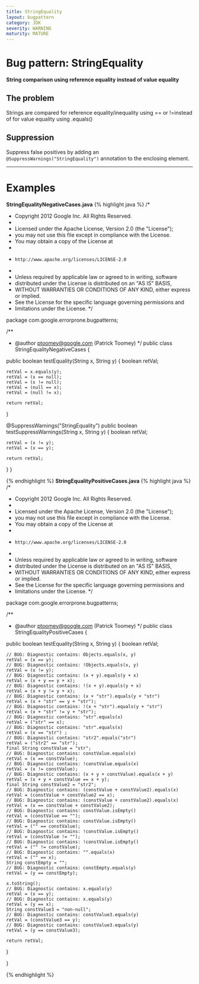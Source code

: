 ```yaml
---
title: StringEquality
layout: bugpattern
category: JDK
severity: WARNING
maturity: MATURE
---
```


# Bug pattern: StringEquality
__String comparison using reference equality instead of value equality__

## The problem
Strings are compared for reference equality/inequality using == or !=instead of for value equality using .equals()

## Suppression
Suppress false positives by adding an `@SuppressWarnings("StringEquality")` annotation to the enclosing element.

----------

# Examples
__StringEqualityNegativeCases.java__
{% highlight java %}
/*
 * Copyright 2012 Google Inc. All Rights Reserved.
 *
 * Licensed under the Apache License, Version 2.0 (the "License");
 * you may not use this file except in compliance with the License.
 * You may obtain a copy of the License at
 *
 *     http://www.apache.org/licenses/LICENSE-2.0
 *
 * Unless required by applicable law or agreed to in writing, software
 * distributed under the License is distributed on an "AS IS" BASIS,
 * WITHOUT WARRANTIES OR CONDITIONS OF ANY KIND, either express or implied.
 * See the License for the specific language governing permissions and
 * limitations under the License.
 */

package com.google.errorprone.bugpatterns;

/**
 * @author ptoomey@google.com (Patrick Toomey)
 */
public class StringEqualityNegativeCases {

  public boolean testEquality(String x, String y) {
    boolean retVal;

    retVal = x.equals(y);
    retVal = (x == null);
    retVal = (x != null);
    retVal = (null == x);
    retVal = (null != x);

    return retVal;
  }
  
  @SuppressWarnings("StringEquality")
  public boolean testSuppressWarnings(String x, String y) {
    boolean retVal;
 
    retVal = (x != y);
    retVal = (x == y);

    return retVal;
  } 
}

{% endhighlight %}
__StringEqualityPositiveCases.java__
{% highlight java %}
/*
 * Copyright 2012 Google Inc. All Rights Reserved.
 *
 * Licensed under the Apache License, Version 2.0 (the "License");
 * you may not use this file except in compliance with the License.
 * You may obtain a copy of the License at
 *
 *     http://www.apache.org/licenses/LICENSE-2.0
 *
 * Unless required by applicable law or agreed to in writing, software
 * distributed under the License is distributed on an "AS IS" BASIS,
 * WITHOUT WARRANTIES OR CONDITIONS OF ANY KIND, either express or implied.
 * See the License for the specific language governing permissions and
 * limitations under the License.
 */

package com.google.errorprone.bugpatterns;

/**
 * @author ptoomey@google.com (Patrick Toomey)
 */
public class StringEqualityPositiveCases {

  public boolean testEquality(String x, String y) {
    boolean retVal;

    // BUG: Diagnostic contains: Objects.equals(x, y) 
    retVal = (x == y);
    // BUG: Diagnostic contains: !Objects.equals(x, y)
    retVal = (x != y);
    // BUG: Diagnostic contains: (x + y).equals(y + x)
    retVal = (x + y == y + x);
    // BUG: Diagnostic contains: !(x + y).equals(y + x)
    retVal = (x + y != y + x);
    // BUG: Diagnostic contains: (x + "str").equals(y + "str") 
    retVal = (x + "str" == y + "str");
    // BUG: Diagnostic contains: !(x + "str").equals(y + "str") 
    retVal = (x + "str" != y + "str");
    // BUG: Diagnostic contains: "str".equals(x)
    retVal = ("str" == x);
    // BUG: Diagnostic contains: "str".equals(x)
    retVal = (x == "str") ;
    // BUG: Diagnostic contains: "str2".equals("str")
    retVal = ("str2" == "str");    
    final String constValue = "str";
    // BUG: Diagnostic contains: constValue.equals(x)
    retVal = (x == constValue);
    // BUG: Diagnostic contains: !constValue.equals(x)
    retVal = (x != constValue);
    // BUG: Diagnostic contains: (x + y + constValue).equals(x + y)
    retVal = (x + y + constValue == x + y);
    final String constValue2 = "str2";
    // BUG: Diagnostic contains: (constValue + constValue2).equals(x)
    retVal = (constValue + constValue2 == x);
    // BUG: Diagnostic contains: (constValue + constValue2).equals(x)
    retVal = (x == constValue + constValue2);
    // BUG: Diagnostic contains: constValue.isEmpty()
    retVal = (constValue == "");
    // BUG: Diagnostic contains: constValue.isEmpty()
    retVal = ("" == constValue);
    // BUG: Diagnostic contains: !constValue.isEmpty()
    retVal = (constValue != "");
    // BUG: Diagnostic contains: !constValue.isEmpty()
    retVal = ("" != constValue);
    // BUG: Diagnostic contains: "".equals(x)
    retVal = ("" == x);
    String constEmpty = "";
    // BUG: Diagnostic contains: constEmpty.equals(y)
    retVal = (y == constEmpty);
    
    x.toString();
    // BUG: Diagnostic contains: x.equals(y)
    retVal = (x == y);
    // BUG: Diagnostic contains: x.equals(y)
    retVal = (y == x);
    String constValue3 = "non-null";
    // BUG: Diagnostic contains: constValue3.equals(y)
    retVal = (constValue3 == y);
    // BUG: Diagnostic contains: constValue3.equals(y)
    retVal = (y == constValue3);

    return retVal;
  }

}

{% endhighlight %}
